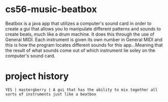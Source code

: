 cs56-music-beatbox
==================

Beatbox is a java app that utilizes a computer's sound card in order to create a gui that allows you to manipulate different patterns and sounds to create beats, much like a drum machine. It does this through the use of General MIDI. Each instrument is given its own number in General MIDI and this is how the program locates different sounds for this app...Meaning that the result of what sounds come out of which instrument lie soley on the computer's sound card. 

project history
===============
```
YES | mastergberry | A gui that has the ability to mix together all sorts of instruments just like a beatbox
```
